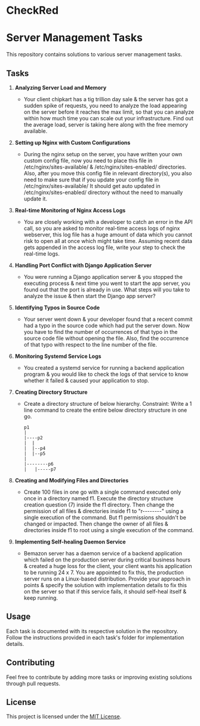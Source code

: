 # CheckRed
# Server Management Tasks

This repository contains solutions to various server management tasks.

## Tasks

1. **Analyzing Server Load and Memory**
   - Your client chipkart has a tig trillion day sale & the server has got a sudden spike of requests, you need to analyze the load appearing on the server before it reaches the max limit, so that you can analyze within how much time you can scale out your infrastructure. Find out the average load, server is taking here along with the free memory available.

2. **Setting up Nginx with Custom Configurations**
   - During the nginx setup on the server, you have written your own custom config file, now you need to place this file in /etc/nginx/sites-available/ & /etc/nginx/sites-enabled/ directories. Also, after you move this config file in relevant directory(s), you also need to make sure that if you update your config file in /etc/nginx/sites-available/ It should get auto updated in /etc/nginx/sites-enabled/ directory without the need to manually update it.

3. **Real-time Monitoring of Nginx Access Logs**
   - You are closely working with a developer to catch an error in the API call, so you are asked to monitor real-time access logs of nginx webserver, this log file has a huge amount of data which you cannot risk to open all at once which might take time. Assuming recent data gets appended in the access log file, write your step to check the real-time logs.

4. **Handling Port Conflict with Django Application Server**
   - You were running a Django application server & you stopped the executing process & next time you went to start the app server, you found out that the port is already in use. What steps will you take to analyze the issue & then start the Django app server?

5. **Identifying Typos in Source Code**
   - Your server went down & your developer found that a recent commit had a typo in the source code which had put the server down. Now you have to find the number of occurrences of that typo in the source code file without opening the file. Also, find the occurrence of that typo with respect to the line number of the file.

6. **Monitoring Systemd Service Logs**
   - You created a systemd service for running a backend application program & you would like to check the logs of that service to know whether it failed & caused your application to stop.

7. **Creating Directory Structure**
   - Create a directory structure of below hierarchy. Constraint: Write a 1 line command to create the entire below directory structure in one go.
     ```
     p1
     |
     |----p2
     |  |
     |  |--p4
     |  |--p5
     |
     |--------p6
     |   |-----p7
     ```

8. **Creating and Modifying Files and Directories**
   - Create 100 files in one go with a single command executed only once in a directory named f1. Execute the directory structure creation question (7) inside the f1 directory. Then change the permission of all files & directories inside f1 to "r--------" using a single execution of the command. But f1 permissions shouldn't be changed or impacted. Then change the owner of all files & directories inside f1 to root using a single execution of the command.

9. **Implementing Self-healing Daemon Service**
   - Bemazon server has a daemon service of a backend application which failed on the production server during critical business hours & created a huge loss for the client, your client wants his application to be running 24 x 7. You are appointed to fix this, the production server runs on a Linux-based distribution. Provide your approach in points & specify the solution with implementation details to fix this on the server so that if this service fails, it should self-heal itself & keep running.

## Usage

Each task is documented with its respective solution in the repository. Follow the instructions provided in each task's folder for implementation details.

## Contributing

Feel free to contribute by adding more tasks or improving existing solutions through pull requests.

## License

This project is licensed under the [MIT License](LICENSE).
